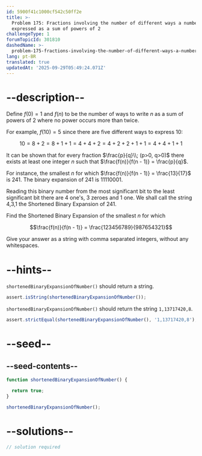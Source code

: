 ```yaml
---
id: 5900f41c1000cf542c50ff2e
title: >-
  Problem 175: Fractions involving the number of different ways a number can be
  expressed as a sum of powers of 2
challengeType: 1
forumTopicId: 301810
dashedName: >-
  problem-175-fractions-involving-the-number-of-different-ways-a-number-can-be-expressed-as-a-sum-of-powers-of-2
lang: pt-BR
translated: true
updatedAt: '2025-09-29T05:49:24.071Z'
---
```


# --description--

Define $f(0) = 1$ and $f(n)$ to be the number of ways to write $n$ as a sum of powers of 2 where no power occurs more than twice.

For example, $f(10) = 5$ since there are five different ways to express 10:

$$10 = 8 + 2 = 8 + 1 + 1 = 4 + 4 + 2 = 4 + 2 + 2 + 1 + 1 = 4 + 4 + 1 + 1$$

It can be shown that for every fraction $\frac{p}{q}\\; (p>0, q>0)$ there exists at least one integer $n$ such that $\frac{f(n)}{f(n - 1)} = \frac{p}{q}$.

For instance, the smallest $n$ for which $\frac{f(n)}{f(n - 1)} = \frac{13}{17}$ is 241. The binary expansion of 241 is 11110001.

Reading this binary number from the most significant bit to the least significant bit there are 4 one's, 3 zeroes and 1 one. We shall call the string 4,3,1 the Shortened Binary Expansion of 241.

Find the Shortened Binary Expansion of the smallest $n$ for which

$$\frac{f(n)}{f(n - 1)} = \frac{123456789}{987654321}$$

Give your answer as a string with comma separated integers, without any whitespaces.

# --hints--

`shortenedBinaryExpansionOfNumber()` should return a string.

```js
assert.isString(shortenedBinaryExpansionOfNumber());
```

`shortenedBinaryExpansionOfNumber()` should return the string `1,13717420,8`.

```js
assert.strictEqual(shortenedBinaryExpansionOfNumber(), '1,13717420,8');
```

# --seed--

## --seed-contents--

```js
function shortenedBinaryExpansionOfNumber() {

  return true;
}

shortenedBinaryExpansionOfNumber();
```

# --solutions--

```js
// solution required
```

